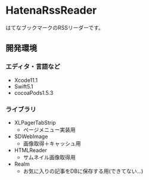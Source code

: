 # HatenaRssReader
はてなブックマークのRSSリーダーです。

## 開発環境
### エディタ・言語など
* Xcode11.1
* Swift5.1
* cocoaPods1.5.3

### ライブラリ
* XLPagerTabStrip
  * ページメニュー実装用
* SDWebImage
  * 画像取得＋キャッシュ用
* HTMLReader
  * サムネイル画像取得用
* Realm
  * お気に入りの記事をDBに保存する用(できてない...)
